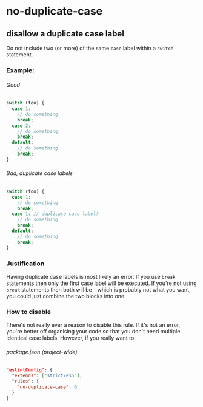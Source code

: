 # no-duplicate-case
## disallow a duplicate case label

Do not include two (or more) of the same `case` label within a `switch` statement.

### Example:

###### Good
```js
switch (foo) {
  case 1:
    // do something
    break;
  case 2:
    // do something
    break;
  default:
    // do something
    break;
}
```

###### Bad, duplicate case labels
```js
switch (foo) {
  case 1:
    // do something
    break;
  case 1: // duplicate case label!
    // do something
    break;
  default:
    // do something
    break;
}
```

### Justification

Having duplicate case labels is most likely an error. If you use `break` statements then only the first case label will be executed. If you're not using `break` statements then both will be - which is probably not what you want, you could just combine the two blocks into one.

### How to disable

There's not really ever a reason to disable this rule. If it's not an error, you're better off organising your code so that you don't need multiple identical case labels. However, if you really want to:

###### package.json (project-wide)
```json
"eslintConfig": {
  "extends": ["strict/es5"],
  "rules": {
    "no-duplicate-case": 0
  }
}
```

